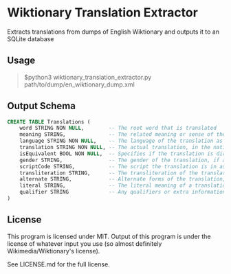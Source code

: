 # Wiktionary Translation Extractor
 Extracts translations from dumps of English Wiktionary and outputs it to an SQLite database

## Usage
> $python3 wiktionary_translation_extractor.py path/to/dump/en_wiktionary_dump.xml

## Output Schema
```sql
CREATE TABLE Translations (
    word STRING NON NULL,        -- The root word that is translated
    meaning STRING,              -- The related meaning or sense of the word, for the translation
    language STRING NON NULL,    -- The language of the translation as an ISO code
    translation STRING NON NULL, -- The actual translation, in the native script
    isEquivalent BOOL NON NULL,  -- Specifies if the translation is direct or if it is a phrase equivalent
    gender STRING,               -- The gender of the translation, if any
    scriptCode STRING,           -- The script the translation is in as an ISO code
    transliteration STRING,      -- The transliteration of the translation into latin characters, or for
    alternate STRING,            -- Alternate forms of the translation, i.e. kana for a kanji translation in Japanese
    literal STRING,              -- The literal meaning of a translation in English
    qualifier STRING             -- Any qualifiers or extra information relating to a translation
)
```

## License
This program is licensed under MIT. Output of this program is under the license of whatever input you use (so almost definitely Wikimedia/Wiktionary's license).

See LICENSE.md for the full license.